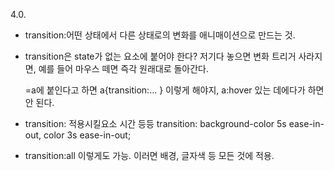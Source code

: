 4.0.

- transition:어떤 상태에서 다른 상태로의 변화를 애니매이션으로 만드는 것.

- transition은 state가 없는 요소에 붙어야 한다?
  저기다 놓으면 변화 트리거 사라지면, 예를 들어 마우스 떼면 즉각 원래대로 돌아간다. 

  =a에 붙인다고 하면 a{transition:... } 이렇게 해야지, a:hover 있는 데에다가 하면 안 된다. 

- transition: 적용시킬요소 시간 등등
  transition: background-color 5s ease-in-out, color 3s ease-in-out;

- transition:all 이렇게도 가능. 이러면 배경, 글자색 등 모든 것에 적용.